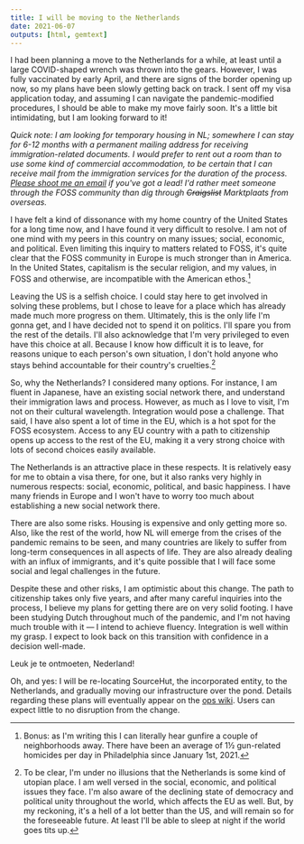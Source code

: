 ```yaml
---
title: I will be moving to the Netherlands
date: 2021-06-07
outputs: [html, gemtext]
---
```


I had been planning a move to the Netherlands for a while, at least until a
large COVID-shaped wrench was thrown into the gears. However, I was fully
vaccinated by early April, and there are signs of the border opening up now, so
my plans have been slowly getting back on track. I sent off my visa application
today, and assuming I can navigate the pandemic-modified procedures, I should be
able to make my move fairly soon. It's a little bit intimidating, but I am
looking forward to it!

*Quick note: I am looking for temporary housing in NL; somewhere I can stay for
6-12 months with a permanent mailing address for receiving immigration-related
documents. I would prefer to rent out a room than to use some kind of commercial
accommodation, to be certain that I can receive mail from the immigration
services for the duration of the process. [Please shoot me an email][0] if
you've got a lead! I'd rather meet someone through the FOSS community than dig
through ~~Craigslist~~ Marktplaats from overseas.*

[0]: mailto:sir@cmpwn.com

I have felt a kind of dissonance with my home country of the United States for a
long time now, and I have found it very difficult to resolve. I am not of one
mind with my peers in this country on many issues; social, economic, and
political. Even limiting this inquiry to matters related to FOSS, it's quite
clear that the FOSS community in Europe is much stronger than in America. In the
United States, capitalism is the secular religion, and my values, in FOSS and
otherwise, are incompatible with the American ethos.[^1]

[^1]: Bonus: as I'm writing this I can literally hear gunfire a couple of neighborhoods away. There have been an average of 1½ gun-related homicides per day in Philadelphia since January 1st, 2021.

Leaving the US is a selfish choice. I could stay here to get involved in solving
these problems, but I chose to leave for a place which has already made much
more progress on them. Ultimately, this is the only life I'm gonna get, and I
have decided not to spend it on politics. I'll spare you from the rest of the
details. I'll also acknowledge that I'm very privileged to even have this choice
at all. Because I know how difficult it is to leave, for reasons unique to each
person's own situation, I don't hold anyone who stays behind accountable for
their country's cruelties.[^2]

[^2]: To be clear, I'm under no illusions that the Netherlands is some kind of utopian place. I am well versed in the social, economic, and political issues they face. I'm also aware of the declining state of democracy and political unity throughout the world, which affects the EU as well. But, by my reckoning, it's a hell of a lot better than the US, and will remain so for the foreseeable future. At least I'll be able to sleep at night if the world goes tits up.

So, why the Netherlands? I considered many options. For instance, I am fluent in
Japanese, have an existing social network there, and understand their
immigration laws and process. However, as much as I love to visit, I'm not on
their cultural wavelength. Integration would pose a challenge. That said, I have
also spent a lot of time in the EU, which is a hot spot for the FOSS ecosystem.
Access to any EU country with a path to citizenship opens up access to the rest
of the EU, making it a very strong choice with lots of second choices easily
available.

The Netherlands is an attractive place in these respects. It is relatively easy
for me to obtain a visa there, for one, but it also ranks very highly in
numerous respects: social, economic, political, and basic happiness. I have many
friends in Europe and I won't have to worry too much about establishing a new
social network there.

There are also some risks. Housing is expensive and only getting more so. Also,
like the rest of the world, how NL will emerge from the crises of the pandemic
remains to be seen, and many countries are likely to suffer from long-term
consequences in all aspects of life. They are also already dealing with an
influx of immigrants, and it's quite possible that I will face some social and
legal challenges in the future.

Despite these and other risks, I am optimistic about this change. The path to
citizenship takes only five years, and after many careful inquiries into the
process, I believe my plans for getting there are on very solid footing. I have
been studying Dutch throughout much of the pandemic, and I'm not having much
trouble with it &mdash; I intend to achieve fluency. Integration is well within
my grasp. I expect to look back on this transition with confidence in a decision
well-made.

Leuk je te ontmoeten, Nederland!

Oh, and yes: I will be re-locating SourceHut, the incorporated entity, to the
Netherlands, and gradually moving our infrastructure over the pond. Details
regarding these plans will eventually appear on the [ops wiki][ops]. Users can
expect little to no disruption from the change.

[ops]: https://man.sr.ht/ops
